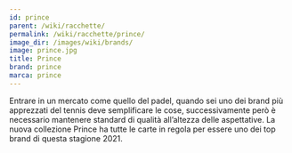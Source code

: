 ```yaml
---
id: prince
parent: /wiki/racchette/
permalink: /wiki/racchette/prince/
image_dir: /images/wiki/brands/
image: prince.jpg
title: Prince
brand: prince
marca: prince
---
```

Entrare in un mercato come quello del padel, quando sei uno dei brand più apprezzati del tennis deve semplificare le cose, successivamente però è necessario mantenere standard di qualità all’altezza delle aspettative. La nuova collezione Prince ha tutte le carte in regola per essere uno dei top brand di questa stagione 2021.